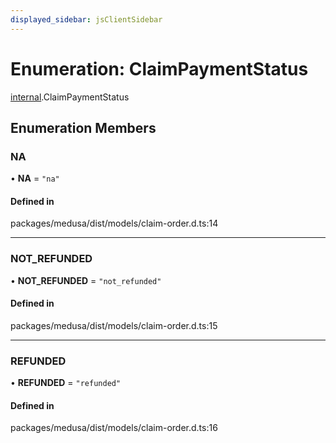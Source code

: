 ```yaml
---
displayed_sidebar: jsClientSidebar
---
```


# Enumeration: ClaimPaymentStatus

[internal](../modules/internal-3.md).ClaimPaymentStatus

## Enumeration Members

### NA

• **NA** = ``"na"``

#### Defined in

packages/medusa/dist/models/claim-order.d.ts:14

___

### NOT\_REFUNDED

• **NOT\_REFUNDED** = ``"not_refunded"``

#### Defined in

packages/medusa/dist/models/claim-order.d.ts:15

___

### REFUNDED

• **REFUNDED** = ``"refunded"``

#### Defined in

packages/medusa/dist/models/claim-order.d.ts:16
